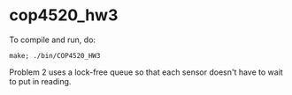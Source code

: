 # cop4520_hw3
To compile and run, do:
```
make; ./bin/COP4520_HW3
```

Problem 2 uses a lock-free queue so that each sensor doesn't have to wait to put in reading.
